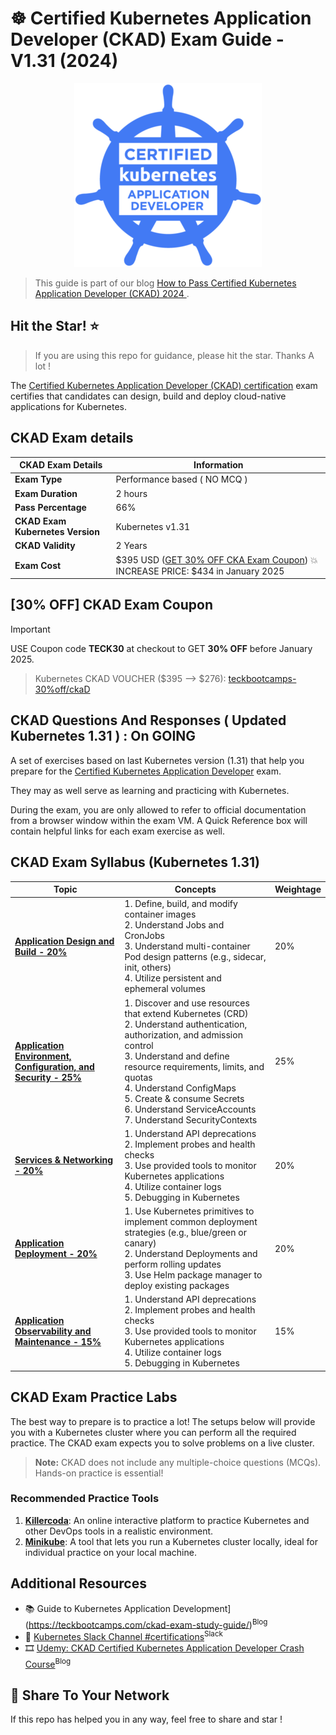 # ☸️  Certified Kubernetes Application Developer (CKAD) Exam Guide - V1.31 (2024)

<p align="center">
  <img src="assets/ckad.png" alt="CKAD EXAM">
</p>

> This guide is part of our blog [How to Pass Certified Kubernetes Application Developer (CKAD) 2024 ](https://teckbootcamps.com/ckad-exam-study-guide/).

## Hit the Star! :star:
> If you are using this repo for guidance, please hit the star. Thanks A lot !

The [Certified Kubernetes Application Developer (CKAD) certification](https://www.cncf.io/certification/ckad/) exam certifies that candidates can design, build and deploy cloud-native applications for Kubernetes.

## CKAD Exam details

| **CKAD Exam Details**                     | **Information**                                                                                     |
|-------------------------------------------|-----------------------------------------------------------------------------------------------------|
| **Exam Type**                             | Performance based ( NO MCQ )                                                                                            |
| **Exam Duration**                         | 2 hours                                                                                            |
| **Pass Percentage**                       | 66%                                                                                                |
| **CKAD Exam Kubernetes Version**          | Kubernetes v1.31                                                                                 |
| **CKAD Validity**                         | 2 Years  |
| **Exam Cost**                            | $395 USD ([GET 30% OFF CKA Exam Coupon](https://github.com/teckbootcamps/linux-foundation-coupon?tab=readme-ov-file#-30-off-kubernetes-certification-coupon-ckad--cka--cks)) 💥INCREASE PRICE:  $434 in January 2025         |


## [30% OFF]  CKAD Exam Coupon

> [!IMPORTANT]
>  USE Coupon code **TECK30** at checkout to GET **30% OFF** before January 2025.

> Kubernetes CKAD VOUCHER ($395 —> $276): [teckbootcamps-30%off/ckaD](https://teckbootcamps.com/go/ckad-exam-2024/)


## CKAD Questions And Responses ( Updated Kubernetes 1.31 ) : On GOING

A set of exercises based on last Kubernetes version (1.31) that help you prepare for the [Certified Kubernetes Application Developer](https://www.cncf.io/certification/ckad/) exam.

They may as well serve as learning and practicing with Kubernetes.

During the exam, you are only allowed to refer to official documentation from a browser window within the exam VM.
A Quick Reference box will contain helpful links for each exam exercise as well.

## CKAD Exam Syllabus (Kubernetes 1.31) 

| **Topic**                                 | **Concepts**                                                                                                                                                       | **Weightage** |
|-------------------------------------------|-------------------------------------------------------------------------------------------------------------------------------------------------------------------|---------------|
| [**Application Design and Build - 20%**](a.application_design_build.md)          | 1. Define, build, and modify container images<br>2. Understand Jobs and CronJobs<br>3. Understand multi-container Pod design patterns (e.g., sidecar, init, others)<br>4. Utilize persistent and ephemeral volumes | 20%          |
| [**Application Environment, Configuration, and Security - 25%**](b.application_environment_configuration_security.md) | 1. Discover and use resources that extend Kubernetes (CRD)<br>2. Understand authentication, authorization, and admission control<br>3. Understand and define resource requirements, limits, and quotas<br>4. Understand ConfigMaps<br>5. Create & consume Secrets<br>6. Understand ServiceAccounts<br>7. Understand SecurityContexts | 25%          |
| [**Services & Networking - 20%**](c.services_networking.md)                | 1. Understand API deprecations<br>2. Implement probes and health checks<br>3. Use provided tools to monitor Kubernetes applications<br>4. Utilize container logs<br>5. Debugging in Kubernetes | 20%          |
| [**Application Deployment - 20%**](d.application_deployment.md)               | 1. Use Kubernetes primitives to implement common deployment strategies (e.g., blue/green or canary)<br>2. Understand Deployments and perform rolling updates<br>3. Use Helm package manager to deploy existing packages | 20%          |
| [**Application Observability and Maintenance - 15%**](e.application_observability_maintenance.md) | 1. Understand API deprecations<br>2. Implement probes and health checks<br>3. Use provided tools to monitor Kubernetes applications<br>4. Utilize container logs<br>5. Debugging in Kubernetes | 15%          |


## CKAD Exam Practice Labs

The best way to prepare is to practice a lot! The setups below will provide you with a Kubernetes cluster where you can perform all the required practice. The CKAD exam expects you to solve problems on a live cluster.

> **Note:** CKAD does not include any multiple-choice questions (MCQs). Hands-on practice is essential!

### Recommended Practice Tools

1. [**Killercoda**](https://killercoda.com): An online interactive platform to practice Kubernetes and other DevOps tools in a realistic environment.
2. [**Minikube**](https://minikube.sigs.k8s.io): A tool that lets you run a Kubernetes cluster locally, ideal for individual practice on your local machine.


## Additional Resources

* 📚 Guide to Kubernetes Application Development](https://teckbootcamps.com/ckad-exam-study-guide/)<sup>Blog</sup>
* 💬 [Kubernetes Slack Channel #certifications](https://kubernetes.slack.com/)<sup>Slack</sup>
* 🎞️ [Udemy: CKAD Certified Kubernetes Application Developer Crash Course](https://www.udemy.com/course/ckad-certified-kubernetes-application-developer/)<sup>Blog</sup>

## 💬 Share To Your Network
If this repo has helped you in any way, feel free to share and star !


